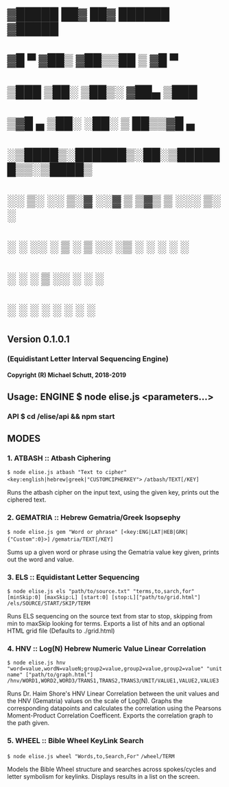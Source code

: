 #  
#                         ▓█████  ██▓     ██▓  ██████ ▓█████ 
#                         ▓█   ▀ ▓██▒    ▓██▒▒██    ▒ ▓█   ▀ 
#                         ▒███   ▒██░    ▒██▒░ ▓██▄   ▒███   
#                         ▒▓█  ▄ ▒██░    ░██░  ▒   ██▒▒▓█  ▄ 
#                         ░▒████▒░██████▒░██░▒██████▒▒░▒████▒
#                         ░░ ▒░ ░░ ▒░▓  ░░▓  ▒ ▒▓▒ ▒ ░░░ ▒░ ░
#                         ░ ░  ░░ ░ ▒  ░ ▒ ░░ ░▒  ░ ░ ░ ░  ░
#                         ░     ░ ░    ▒ ░░  ░  ░     ░   
#                         ░  ░    ░  ░ ░        ░     ░  ░
#                                                        
##                                  Version 0.1.0.1
###                   (Equidistant Letter Interval Sequencing Engine)
####                      Copyright (R) Michael Schutt, 2018-2019

##                 Usage: ENGINE  $ node elise.js <mode> <parameters...>
###                       API     $ cd /elise/api && npm start

## MODES

### 1. ATBASH :: Atbash Ciphering
`$ node elise.js atbash "Text to cipher" <key:english|hebrew|greek|"CUSTOMCIPHERKEY">`
`/atbash/TEXT[/KEY]`

Runs the atbash cipher on the input text, using the given key, prints out the ciphered text.

### 2. GEMATRIA :: Hebrew Gematria/Greek Isopsephy
`$ node elise.js gem "Word or phrase" [<key:ENG|LAT|HEB|GRK|{"Custom":0}>]`
`/gematria/TEXT[/KEY]`

Sums up a given word or phrase using the Gematria value key given, prints out the word and value.

### 3. ELS :: Equidistant Letter Sequencing
`$ node elise.js els "path/to/source.txt" "terms,to,sarch,for" [minSkip:0] [maxSkip:L] [start:0] [stop:L]["path/to/grid.html"]`
`/els/SOURCE/START/SKIP/TERM`

Runs ELS sequencing on the source text from star to stop, skipping from min to maxSkip looking for terms.
Exports a list of hits and an optional HTML grid file (Defaults to ./grid.html)

### 4. HNV :: Log(N) Hebrew Numeric Value Linear Correlation
`$ node elise.js hnv "word=value,wordN=valueN;group2=value,group2=value,group2=value" "unit name" ["path/to/graph.html"]`
`/hnv/WORD1,WORD2,WORD3/TRANS1,TRANS2,TRANS3/UNIT/VALUE1,VALUE2,VALUE3`

Runs Dr. Haim Shore's HNV Linear Correlation between the unit values and the HNV (Gematria) values on the scale of Log(N).
Graphs the corresponding datapoints and calculates the correlation using the Pearsons Moment-Product Correlation Coefficent.
Exports the correlation graph to the path given.

### 5. WHEEL :: Bible Wheel KeyLink Search
`$ node elise.js wheel "Words,to,Search,For"`
`/wheel/TERM`

Models the Bible Wheel structure and searches across spokes/cycles and letter symbolism for keylinks.
Displays results in a list on the screen.

